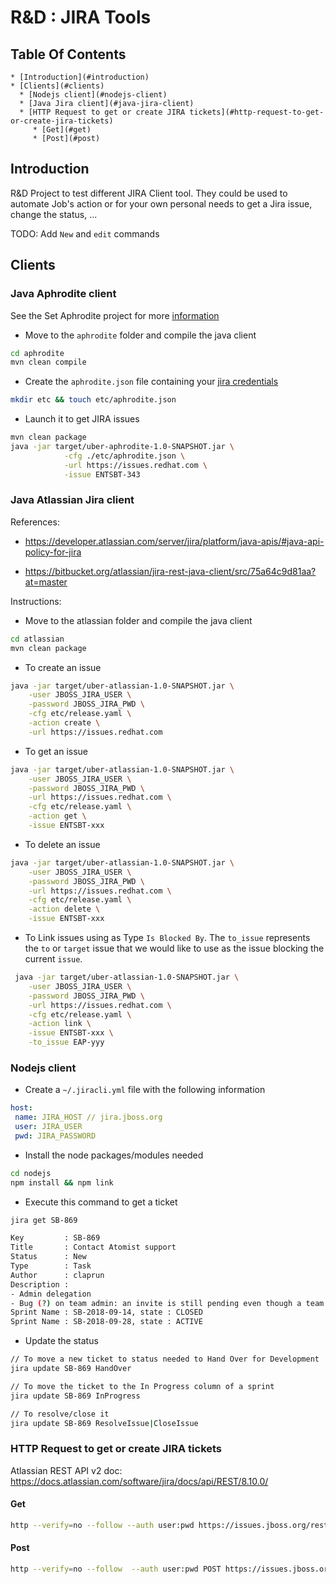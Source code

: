 # R&D : JIRA Tools

## Table Of Contents

    * [Introduction](#introduction)
    * [Clients](#clients)
      * [Nodejs client](#nodejs-client)
      * [Java Jira client](#java-jira-client)
      * [HTTP Request to get or create JIRA tickets](#http-request-to-get-or-create-jira-tickets)
         * [Get](#get)
         * [Post](#post)
       
## Introduction

R&D Project to test different JIRA Client tool. They could be used to automate Job's action or for your own personal needs to get a Jira issue, change the status, ...

TODO: Add `New` and `edit` commands

## Clients

### Java Aphrodite client

See the Set Aphrodite project for more [information](https://github.com/jboss-set/aphrodite)

- Move to the `aphrodite` folder and compile the java client
```bash
cd aphrodite
mvn clean compile 
```

- Create the `aphrodite.json` file containing your [jira credentials](https://github.com/jboss-set/aphrodite/blob/master/aphrodite.properties.json.example)
```bash
mkdir etc && touch etc/aphrodite.json
```
- Launch it to get JIRA issues
```bash
mvn clean package 
java -jar target/uber-aphrodite-1.0-SNAPSHOT.jar \
            -cfg ./etc/aphrodite.json \
            -url https://issues.redhat.com \
            -issue ENTSBT-343
```

### Java Atlassian Jira client

References:

- https://developer.atlassian.com/server/jira/platform/java-apis/#java-api-policy-for-jira

- https://bitbucket.org/atlassian/jira-rest-java-client/src/75a64c9d81aa?at=master

Instructions:

- Move to the atlassian folder and compile the java client
```bash
cd atlassian
mvn clean package 
```

- To create an issue
```bash
java -jar target/uber-atlassian-1.0-SNAPSHOT.jar \
    -user JBOSS_JIRA_USER \
    -password JBOSS_JIRA_PWD \
    -cfg etc/release.yaml \
    -action create \
    -url https://issues.redhat.com
```
- To get an issue
```bash
java -jar target/uber-atlassian-1.0-SNAPSHOT.jar \
    -user JBOSS_JIRA_USER \
    -password JBOSS_JIRA_PWD \
    -url https://issues.redhat.com \
    -cfg etc/release.yaml \
    -action get \
    -issue ENTSBT-xxx
```
- To delete an issue
```bash
java -jar target/uber-atlassian-1.0-SNAPSHOT.jar \
    -user JBOSS_JIRA_USER \
    -password JBOSS_JIRA_PWD \
    -url https://issues.redhat.com \
    -cfg etc/release.yaml \
    -action delete \
    -issue ENTSBT-xxx
```
- To Link issues using as Type `Is Blocked By`. The `to_issue` represents the `to` or `target` issue that we would like to use as the issue blocking the current `issue`. 
```bash
 java -jar target/uber-atlassian-1.0-SNAPSHOT.jar \
    -user JBOSS_JIRA_USER \
    -password JBOSS_JIRA_PWD \
    -url https://issues.redhat.com \
    -cfg etc/release.yaml \
    -action link \
    -issue ENTSBT-xxx \
    -to_issue EAP-yyy 
```


### Nodejs client

- Create a `~/.jiracli.yml` file with the following information

```yaml
host:
 name: JIRA_HOST // jira.jboss.org
 user: JIRA_USER
 pwd: JIRA_PASSWORD
```
- Install the node packages/modules needed

```bash
cd nodejs
npm install && npm link
```

- Execute this command to get a ticket

```bash
jira get SB-869

Key         : SB-869
Title       : Contact Atomist support
Status      : New
Type        : Task
Author      : claprun
Description :
- Admin delegation
- Bug (?) on team admin: an invite is still pending even though a team member with that email has already been accepted. What happens if that invite is rescinded since the error message makes it sound like all references to that email would be deleted?
Sprint Name : SB-2018-09-14, state : CLOSED
Sprint Name : SB-2018-09-28, state : ACTIVE
```

- Update the status 

```bash
// To move a new ticket to status needed to Hand Over for Development
jira update SB-869 HandOver

// To move the ticket to the In Progress column of a sprint
jira update SB-869 InProgress

// To resolve/close it
jira update SB-869 ResolveIssue|CloseIssue
```
 
### HTTP Request to get or create JIRA tickets

Atlassian REST API v2 doc: https://docs.atlassian.com/software/jira/docs/api/REST/8.10.0/

#### Get

```bash
http --verify=no --follow --auth user:pwd https://issues.jboss.org/rest/api/2/issue/SB-889
```

#### Post

```bash
http --verify=no --follow  --auth user:pwd POST https://issues.jboss.org/rest/api/2/issue/ < jira.json
```